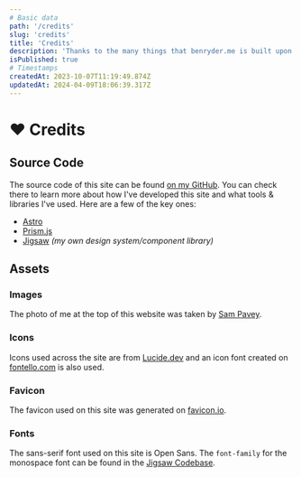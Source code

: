 ```yaml
---
# Basic data
path: '/credits'
slug: 'credits'
title: 'Credits'
description: 'Thanks to the many things that benryder.me is built upon.'
isPublished: true
# Timestamps
createdAt: 2023-10-07T11:19:49.874Z
updatedAt: 2024-04-09T18:06:39.317Z
---
```


# ❤️ Credits

## Source Code
The source code of this site can be found [on my GitHub](https://github.com/ben-ryder/benryder.me). You can check there to learn more about how I've developed this site and what tools & libraries I've used. Here are a few of the key ones:
- [Astro](https://astro.build/)
- [Prism.js](https://prismjs.com/)
- [Jigsaw](/projects/jigsaw) *(my own design system/component library)*

## Assets

### Images
The photo of me at the top of this website was taken by [Sam Pavey](https://www.instagram.com/samuelpavey/).

### Icons
Icons used across the site are from [Lucide.dev](https://lucide.dev/) and an icon font created on [fontello.com](https://fontello.com/) is also used.

### Favicon
The favicon used on this site was generated on [favicon.io](https://favicon.io).

### Fonts
The sans-serif font used on this site is Open Sans. The `font-family` for the monospace font can be found in the [Jigsaw Codebase](https://github.com/ben-ryder/jigsaw/blob/main/packages/react/src/00-foundations/typography/typography.vars.scss).
